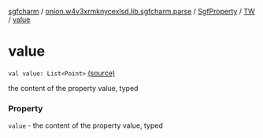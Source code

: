 [sgfcharm](../../../index.md) / [onion.w4v3xrmknycexlsd.lib.sgfcharm.parse](../../index.md) / [SgfProperty](../index.md) / [TW](index.md) / [value](./value.md)

# value

`val value: List<Point>` [(source)](https://github.com/w4v3/sgfcharm/tree/master/sgfcharm/src/main/java/onion/w4v3xrmknycexlsd/lib/sgfcharm/parse/SgfTree.kt#L280)

the content of the property value, typed

### Property

`value` - the content of the property value, typed
